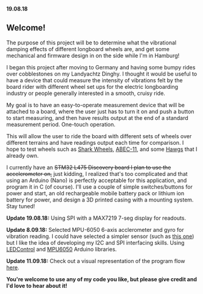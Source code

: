 **19.08.18**
## Welcome!

The purpose of this project will be to determine what the vibrational damping effects of different longboard wheels are, and get some mechanical and firmware design in on the side while I'm in Hamburg!

I began this project after moving to Germany and having some bumpy rides over cobblestones on my Landyachtz Dinghy. I thought it would be useful to have a device that could measure the intensity of vibrations felt by the board rider with different wheel set ups for the electric longboarding industry or people generally interested in a smooth, cruisy ride.

My goal is to have an easy-to-operate measurement device that will be attached to a board, where the user just has to turn it on and push a button to start measuring, and then have results output at the end of a standard measurement period. One-touch operation.

This will allow the user to ride the board with different sets of wheels over different terrains and have readings output each time for comparison. I hope to test wheels such as [Shark Wheels](https://sharkwheel.com/70mm-78a-smoke-black-sidewinder-longboard-wheels/), [ABEC-11](http://www.abec11.com/products/abec11/abec-11-107mm-electric-flywheels-74a-77a), and some [Hawgs](http://www.hawgswheels.com/fatty/) that I already own.

I currently have an ~~STM32 L475 Discovery board I plan to use the accelerometer on,~~ just kidding, I realized that's too complicated and that using an Arduino (Nano) is perfectly acceptable for this application, and program it in C (of course). I'll use a couple of simple switches/buttons for power and start, an old rechargeable mobile battery pack or lithium ion battery for power, and design a 3D printed casing with a mounting system. Stay tuned!

**Update 19.08.18:** Using SPI with a MAX7219 7-seg display for readouts.

**Update 8.09.18:** Selected MPU-6050 6-axis acclerometer and gyro for vibration reading. I could have selected a simpler sensor (such as [this one](https://www.adafruit.com/product/2384)) but I like the idea of developing my I2C and SPI interfacing skills. Using [LEDControl](https://github.com/wayoda/LedControl) and [MPU6050](https://github.com/tockn/MPU6050_tockn) Arduino libraries.

**Update 11.09.18:** Check out a visual representation of the program flow [here](https://www.lucidchart.com/documents/view/690388a5-8b3c-460a-bcd9-24e1e40fabe5/0).  


**You're welcome to use any of my code you like, but please give credit and I'd love to hear about it!**
